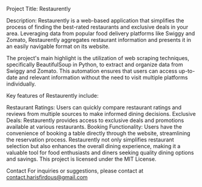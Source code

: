 Project Title: Restaurently

Description:
Restaurently is a web-based application that simplifies the process of finding the best-rated restaurants and exclusive deals in your area. Leveraging data from popular food delivery platforms like Swiggy and Zomato, Restaurently aggregates restaurant information and presents it in an easily navigable format on its website.

The project's main highlight is the utilization of web scraping techniques, specifically BeautifulSoup in Python, to extract and organize data from Swiggy and Zomato. This automation ensures that users can access up-to-date and relevant information without the need to visit multiple platforms individually.

Key features of Restaurently include:

Restaurant Ratings: Users can quickly compare restaurant ratings and reviews from multiple sources to make informed dining decisions.
Exclusive Deals: Restaurently provides access to exclusive deals and promotions available at various restaurants.
Booking Functionality: Users have the convenience of booking a table directly through the website, streamlining the reservation process.
Restaurently not only simplifies restaurant selection but also enhances the overall dining experience, making it a valuable tool for food enthusiasts and diners seeking quality dining options and savings.
This project is licensed under the MIT License.

Contact For inquiries or suggestions, please contact at contact.harisfirdous@gmail.com
